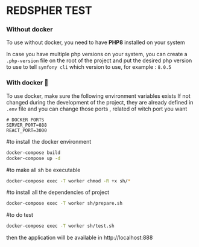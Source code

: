 # REDSPHER TEST

### Without docker

To use without docker, you need to have **PHP8** installed on your system

In case you have multiple php versions on your system, you can create a ``.php-version`` file on the root of the project
and put the desired php version to use to tell ``symfony cli`` which version to use, for example :
```8.0.5```

### With docker 🐳

To use docker, make sure the following environment variables exists
If not changed during the development of the project, they are already defined in ``.env`` file
and you can change those ports , related of witch port you want
```
# DOCKER PORTS
SERVER_PORT=888
REACT_PORT=3000
```

#to install the docker environment
```bash
docker-compose build
docker-compose up -d
```
#to make all sh be executable
```bash
docker-compose exec -T worker chmod -R +x sh/*
```
#to install all the dependencies of project
```bash
docker-compose exec -T worker sh/prepare.sh
```

#to do test
```bash
docker-compose exec -T worker sh/test.sh
```

then the application will be available in http://localhost:888
